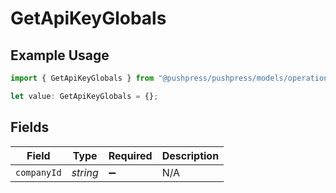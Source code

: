 # GetApiKeyGlobals

## Example Usage

```typescript
import { GetApiKeyGlobals } from "@pushpress/pushpress/models/operations";

let value: GetApiKeyGlobals = {};
```

## Fields

| Field              | Type               | Required           | Description        |
| ------------------ | ------------------ | ------------------ | ------------------ |
| `companyId`        | *string*           | :heavy_minus_sign: | N/A                |